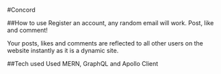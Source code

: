 #Concord

##How to use
Register an account, any random email will work.
Post, like and comment!

Your posts, likes and comments are reflected to all other users on the website instantly as it is a dynamic site.

##Tech used
Used MERN, GraphQL and Apollo Client
